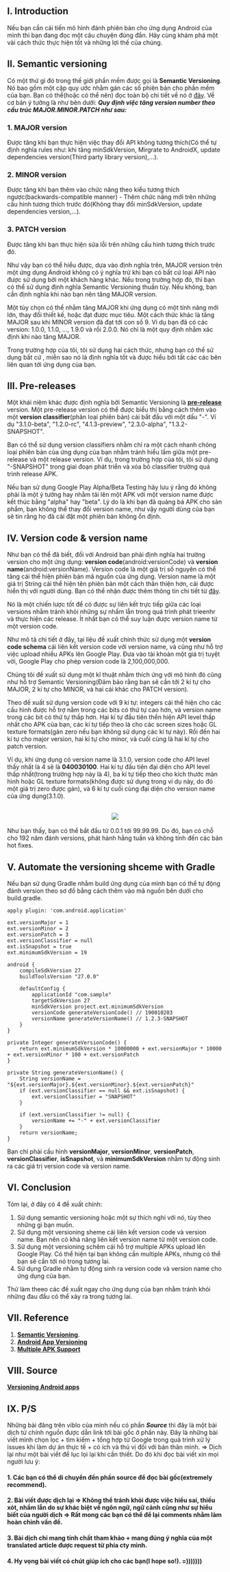 ## I. Introduction
Nếu bạn cần cải tiến mô hình đánh phiên bản cho ứng dụng Android của mình thì bạn đang đọc một câu chuyện đúng đắn. Hãy cùng khám phá một vài cách thức thực hiện tốt và những lợi thế của chúng.
## II. Semantic versioning
Có một thứ gì đó trong thế giới phần mềm được gọi là **Semantic Versioning**. Nó bao gồm một cặp quy ước nhằm gán các số phiên bản cho phần mềm của bạn. Bạn có thể(hoặc có thể nên) đọc toàn bộ chi tiết về nó ở [đây](http://semver.org/).
Về cơ bản ý tưởng là như bên dưới:
***Quy định việc tăng version number theo cấu trúc MAJOR.MINOR.PATCH như sau:***
### 1. MAJOR version
Được tăng khi bạn thực hiện việc thay đổi API không tương thích(Có thể tự định nghĩa rules như: khi tăng minSdkVersion, Mirgrate to AndroidX, update dependencies version(Third party library version),...).

### 2. MINOR version
Được tăng khi bạn thêm vào chức năng theo kiểu tương thích ngược(backwards-compatible manner) - Thêm chức năng mới trên những cấu hình tương thích trước đó(Không thay đổi minSdkVersion, update dependencies version,...).

### 3. PATCH version
Được tăng khi bạn thực hiện sửa lỗi trên những cấu hình tương thích trước đó.

Như vậy bạn có thể hiểu được, dựa vào định nghĩa trên, MAJOR version trên một ứng dụng Android không có ý nghĩa trừ khi bạn có bất cứ loại API nào được sử dụng bởi một khách hàng khác. Nếu trong trường hợp đó, thì bạn có thể sử dụng định nghĩa Semantic Versioning thuần túy. Nếu không, bạn cần định nghĩa khi nào bạn nên tăng MAJOR version.

Một tùy chọn có thể nhằm tăng MAJOR khi ứng dụng có một tính năng mới lớn, thay đổi thiết kế, hoặc đạt được mục tiêu. Một cách thức khác là tăng MAJOR sau khi MINOR version đã đạt tới con số 9. Ví dụ bạn đã có các version: 1.0.0, 1.1.0, ..., 1.9.0 và rồi 2.0.0. Nó chỉ là một quy định nhằm xác định khi nào tăng MAJOR.

Trong trường hợp của tôi, tôi sử dụng hai cách thức, nhưng bạn có thể sử dụng bất cứ , miễn sao nó là định nghĩa tốt và được hiểu bởi tất các các bên liên quan tới ứng dụng của bạn.

## III. Pre-releases
Một khái niệm khác được định nghĩa bởi Semantic Versioning là **[pre-release](http://semver.org/#spec-item-9)** version. Một pre-release version có thể được biểu thị bằng cách thêm vào một **version classifier**(phân loại phiên bản) cái bắt đầu với một dấu "-". Ví dụ "3.1.0-beta", "1.2.0-rc", "4.1.3-preview", "2.3.0-alpha", "1.3.2-SNAPSHOT".

Bạn có thể sử dụng version classifiers nhằm chỉ ra một cách nhanh chóng loại phiên bản của ứng dụng của bạn nhằm tránh hiểu lầm giữa một pre-release và một release version. Ví dụ, trong trường hợp của tôi, tôi sử dụng "-SNAPSHOT" trong giai đoạn phát triển và xóa bỏ classifier trường quá trình release APK.

Nếu bạn sử dụng Google Play Alpha/Beta Testing hãy lưu ý rằng đó không phải là một ý tưởng hay nhằm tải lên một APK với một version name được kết thúc bằng "alpha" hay "beta". Lý do là khi bạn đã quảng bá APK cho sản phẩm, bạn không thể thay đổi version name, như vậy người dùng của bạn sẽ tin rằng họ đã cài đặt một phiên bản không ổn định.

## IV. Version code & version name
Như bạn có thể đã biết, đối với Android bạn phải định nghĩa hai trường version cho một ứng dụng: **version code**(android:versionCode) và **version name**(android:versionName). Version code là một giá trị số nguyên có thể tăng cái thể hiện phiên bản mã nguồn của ứng dụng. Version  name là một giá trị String cái thể hiện tên phiên bản một cách thân thiện hơn, cái được hiển thị với người dùng. Bạn có thể nhận được thêm thông tin chi tiết từ [đây](developer.android.com/tools/publishing/versioning.html#appversioning).

Nó là một chiến lược tốt để có được sự liên kết trực tiếp giữa các loại versions nhằm tránh khỏi những sự nhầm lẫn trong quá trình phát trieenhr và thực hiện các release. Ít nhất bạn có thể suy luận được version name từ một version code.

Như mô tả chi tiết ở đây, tại liệu đề xuất chính thức sử dụng một **version code schema** cái liên kết version code với version name, và cũng như hỗ trợ việc upload nhiều APKs lên Google Play. Đưa vào tài khoản một giá trị tuyệt vời, Google Play cho phép version code là 2,100,000,000.

Chúng tôi đề xuất sử dụng một kĩ thuật nhằm thích ứng với mô hình đó cũng như hỗ trợ Semantic Versioning(Đảm bảo rằng bạn sẽ cần tới 2 kí tự cho MAJOR, 2 kí tự cho MINOR, và hai cái khác cho PATCH version).

Theo đề xuất sử dụng version code với 9 kí tự: integers cái thể hiện cho các cấu hình được hỗ trợ nằm trong các bits có thứ tự cao hơn, và version name trong các bit có thứ tự thấp hơn.
Hai kí tự đầu tiên thển hiện API level thấp nhất cho APK của bạn, các kí tự tiếp theo là cho các screen sizes hoặc GL texture formats(gán zero nếu bạn không sử dụng các kí tự này).
Rồi đến hai kí tự cho major version, hai kí tự cho minor, và cuối cùng là hai kí tự cho patch version.

Ví dụ, khi ứng dụng có version name là 3.1.0, version code cho API level thấy nhất là 4 sẽ là **040030100**. Hai kí tự đầu tiên đại diện cho API level thấp nhất(trong trường hợp này là 4), ba kí tự tiếp theo cho kích thước màn hình hoặc GL texture formats(không được sử dụng trong ví dụ này, do đó một giá trị zero được gán), và 6 kí tự cuối cùng đại diện cho version name của ứng dụng(3.1.0).

<div align="center"><br /><img src="https://images.viblo.asia/fa215f68-2a21-4597-8f86-2e93c68da5c3.png" /></div><br />
Như bạn thấy, bạn có thể bắt đầu từ 0.0.1 tới 99.99.99. Do đó, bạn có chỗ cho 192 năm đánh versions, phát hành hằng tuần và không tính đến các bản hot fixes.

## V. Automate the versioning shceme with Gradle
Nếu bạn sử dụng Gradle nhằm build ứng dụng của mình bạn có thể tự động đánh version theo sơ đồ bằng cách thêm vào mã nguồn bên dưới cho build.gradle.

```
apply plugin: 'com.android.application'

ext.versionMajor = 1
ext.versionMinor = 2
ext.versionPatch = 3
ext.versionClassifier = null
ext.isSnapshot = true
ext.minimumSdkVersion = 19

android {
	compileSdkVersion 27
	buildToolsVersion "27.0.0"

	defaultConfig {
		applicationId "com.sample"
		targetSdkVersion 27
		minSdkVersion project.ext.minimumSdkVersion
		versionCode generateVersionCode() // 190010203
		versionName generateVersionName() // 1.2.3-SNAPSHOT
	}
}

private Integer generateVersionCode() {
	return ext.minimumSdkVersion * 10000000 + ext.versionMajor * 10000 + ext.versionMinor * 100 + ext.versionPatch
}

private String generateVersionName() {
	String versionName = "${ext.versionMajor}.${ext.versionMinor}.${ext.versionPatch}"
	if (ext.versionClassifier == null && ext.isSnapshot) {
		ext.versionClassifier = "SNAPSHOT"
	}

	if (ext.versionClassifier != null) {
		versionName += "-" + ext.versionClassifier
	}
	return versionName;
}
```

Bạn chỉ phải cấu hình **versionMajor**, **versionMinor**, **versionPatch**, **versionClassifier**, **isSnapshot**, và **minimumSdkVersion** nhằm tự động sinh ra  các giá trị version code và version name.

## VI. Conclusion
Tóm lại, ở đây có 4 đề xuất chính:
1. Sử dụng semantic versioning hoặc một sự thích nghi với nó, tùy theo những gì bạn muốn.
2. Sử dụng một versioning sheme cái liên kết version code và version name. Bạn nên có khả năng liên kết version name từ một version code.
3. Sử dụng một versioning schêm cái hỗ trợ multiple APKs upload lên Google Play. Có thể hiện tại bạn không cần multiple APKs, nhưng có thể bạn sẽ cần tới nó trong tương lai.
4. Sử dụng Gradle nhằm tự động sinh ra version code và version name cho ứng dụng của bạn.

Thử làm theeo các đề xuất ngay cho ứng dụng của bạn nhằm tránh khỏi những đau đầu có thể xảy ra trong tương lai.

## VII. Reference
1. **[Semantic Versioning](http://semver.org/)**.
2. **[Android App Versioning](developer.android.com/tools/publishing/versioning.html#appversioning)**
3. **[Multiple APK Support]( http://developer.android.com/google/play/publishing/multiple-apks.html#VersionCodes)**

## VIII. Source
**[Versioning Android apps](https://medium.com/@maxirosson/versioning-android-apps-d6ec171cfd82)**

## IX. P/S
Những bài đăng trên viblo của mình nếu có phần ***Source*** thì đây là một bài dịch từ chính nguồn được dẫn link tới bài gốc ở phần này. Đây là những bài viết mình chọn lọc + tìm kiếm + tổng hợp từ Google trong quá trình xử lý issues khi làm dự án thực tế + có ích và thú vị đối với bản thân mình. => Dịch lại như một bài viết để lục lọi lại khi cần thiết.
Do đó khi đọc bài viết xin mọi người lưu ý:
#### 1. Các bạn có thể di chuyển đến phần source để đọc bài gốc(extremely recommend).
#### 2. Bài viết được dịch lại => Không thể tránh khỏi được việc hiểu sai, thiếu xót, nhầm lẫn do sự khác biệt về ngôn ngữ, ngữ cảnh cũng như sự hiểu biết của người dịch => Rất mong các bạn có thể để lại comments nhằm làm hoàn chỉnh vấn đề.
#### 3. Bài dịch chỉ mang tính chất tham khảo + mang đúng ý nghĩa của một translated article được request từ phía cty mình.
#### 4. Hy vọng bài viết có chút giúp ích cho các bạn(I hope so!). =)))))))